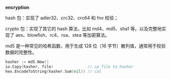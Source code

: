 **encryption**

hash 包：实现了 adler32、crc32、crc64 和 fnv 校验；

crypto 包：实现了其它的 hash 算法，比如 md4、md5、sha1 等。以及完整地实现了 aes、blowfish、rc4、rsa、xtea 等加密算法。

md5 是一种常见的哈希函数，用于生成 128 位（16 字节）散列值，通常用于校验数据的完整性。

```go
hasher := md5.New()
io.Copy(hasher, file)               // cp file to hasher
hex.EncodeToString(hasher.Sum(nil)) // cal
```


